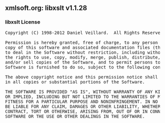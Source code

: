 ## xmlsoft.org: libxslt v1.1.28

### libxslt License
<pre>
Copyright (C) 1998-2012 Daniel Veillard.  All Rights Reserved.

Permission is hereby granted, free of charge, to any person obtaining a
copy of this software and associated documentation files (the "Software"),
to deal in the Software without restriction, including without limitation
the rights to use, copy, modify, merge, publish, distribute, sublicense,
and/or sell copies of the Software, and to permit persons to whom the
Software is furnished to do so, subject to the following conditions:

The above copyright notice and this permission notice shall be included
in all copies or substantial portions of the Software.

THE SOFTWARE IS PROVIDED "AS IS", WITHOUT WARRANTY OF ANY KIND, EXPRESS
OR IMPLIED, INCLUDING BUT NOT LIMITED TO THE WARRANTIES OF MERCHANTABILITY,
FITNESS FOR A PARTICULAR PURPOSE AND NONINFRINGEMENT. IN NO EVENT SHALL BLFS
BE LIABLE FOR ANY CLAIM, DAMAGES OR OTHER LIABILITY, WHETHER IN AN ACTION OF
CONTRACT, TORT OR OTHERWISE, ARISING FROM, OUT OF OR IN CONNECTION WITH THE
SOFTWARE OR THE USE OR OTHER DEALINGS IN THE SOFTWARE.

</pre>
